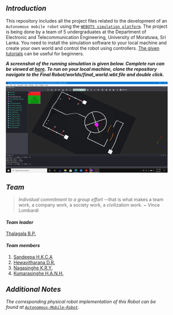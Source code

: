 ## *Introduction*

This repository includes all the project files related to the development of an `Autonomous mobile robot` using the [`WEBOTS simulation platform`](https://cyberbotics.com/). The project is being done by a team of 5 undergraduates at the Department of Electronic and Telecommunication Engineering, University of Moratuwa, Sri Lanka. You need to install the simulation software to your local machine and create your own world and control the robot using controllers. [The given tutorials](https://cyberbotics.com/doc/guide/tutorials) can be useful for beginners.

***A screenshot of the running simulation is given below. Complete run can be viewed at [here](https://youtube.com/playlist?list=PLOFDV2Drh1zAOxaEMbEuLALRTQY_saWsb). To run on your local machine, clone the repository navigate to the Final Robot/worlds/final_world.wbt  file and double click.***

![](webots.png)

## *Team*

> *Individual commitment to a group effort* --that is what makes a team work, a company work, a society work, a civilization work. ~ Vince Lombardi

#### *Team leader*
[Thalagala B.P.](https://bimalka98.github.io/)

#### *Team members*
1. [Sandeepa H.K.C.A](https://github.com/AvishkaSandeepa)
2. [Hewavitharana D.R.](https://github.com/Hevidra)
3. [Nagasinghe K.R.Y.](https://github.com/Ravindu-Yasas-Nagasinghe)
4. [Kumarasinghe H.A.N.H.](https://github.com/nikeshi99)

## *Additional Notes*

*The corresponding physical robot implementation of this Robot can be found at [`Autonomous-Mobile-Robot`](https://github.com/bimalka98/Autonomous-Mobile-Robot-Physical-Implementation).*
